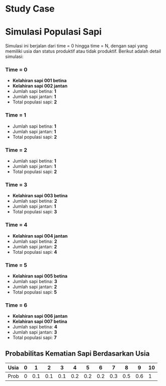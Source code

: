 <h1>Study Case</h1>

# Simulasi Populasi Sapi

Simulasi ini berjalan dari time = 0 hingga time = N, dengan sapi yang memiliki usia dan status produktif atau tidak produktif. Berikut adalah detail simulasi:

### Time = 0
- **Kelahiran sapi 001 betina**
- **Kelahiran sapi 002 jantan**
- Jumlah sapi betina: **1**
- Jumlah sapi jantan: **1**
- Total populasi sapi: **2**

### Time = 1
- Jumlah sapi betina: **1**
- Jumlah sapi jantan: **1**
- Total populasi sapi: **2**

### Time = 2
- Jumlah sapi betina: **1**
- Jumlah sapi jantan: **1**
- Total populasi sapi: **2**

### Time = 3
- **Kelahiran sapi 003 betina**
- Jumlah sapi betina: **2**
- Jumlah sapi jantan: **1**
- Total populasi sapi: **3**

### Time = 4
- **Kelahiran sapi 004 jantan**
- Jumlah sapi betina: **2**
- Jumlah sapi jantan: **2**
- Total populasi sapi: **4**

### Time = 5
- **Kelahiran sapi 005 betina**
- Jumlah sapi betina: **3**
- Jumlah sapi jantan: **2**
- Total populasi sapi: **5**

### Time = 6
- **Kelahiran sapi 006 jantan**
- **Kelahiran sapi 007 betina**
- Jumlah sapi betina: **4**
- Jumlah sapi jantan: **3**
- Total populasi sapi: **7**

## Probabilitas Kematian Sapi Berdasarkan Usia

| Usia | 0  | 1  | 2  | 3  | 4  | 5  | 6  | 7  | 8  | 9  | 10 |
|------|----|----|----|----|----|----|----|----|----|----|----|
| Prob | 0  | 0.1| 0.1| 0.1| 0.2| 0.2| 0.2| 0.3| 0.5| 0.6| 1  |



